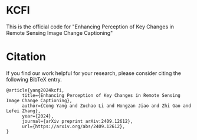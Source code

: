 # KCFI
This is the official code for "Enhancing Perception of Key Changes in Remote Sensing Image Change Captioning"

# Citation
If you find our work helpful for your research, please consider citing the following BibTeX entry.
```
@article{yang2024kcfi,
      title={Enhancing Perception of Key Changes in Remote Sensing Image Change Captioning}, 
      author={Cong Yang and Zuchao Li and Hongzan Jiao and Zhi Gao and Lefei Zhang},
      year={2024},
      journal={arXiv preprint arXiv:2409.12612},
      url={https://arxiv.org/abs/2409.12612}, 
}
```
